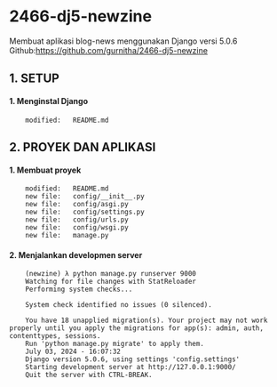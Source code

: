 # 2466-dj5-newzine
Membuat aplikasi blog-news menggunakan Django versi 5.0.6
Github:https://github.com/gurnitha/2466-dj5-newzine


## 1. SETUP

#### 1. Menginstal Django

        modified:   README.md


## 2. PROYEK DAN APLIKASI


#### 1. Membuat proyek

        modified:   README.md
        new file:   config/__init__.py
        new file:   config/asgi.py
        new file:   config/settings.py
        new file:   config/urls.py
        new file:   config/wsgi.py
        new file:   manage.py


#### 2. Menjalankan developmen server

        (newzine) λ python manage.py runserver 9000
        Watching for file changes with StatReloader
        Performing system checks...

        System check identified no issues (0 silenced).

        You have 18 unapplied migration(s). Your project may not work properly until you apply the migrations for app(s): admin, auth, contenttypes, sessions.
        Run 'python manage.py migrate' to apply them.
        July 03, 2024 - 16:07:32
        Django version 5.0.6, using settings 'config.settings'
        Starting development server at http://127.0.0.1:9000/
        Quit the server with CTRL-BREAK.